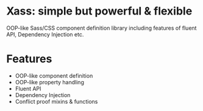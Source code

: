 Xass: simple but powerful & flexible
====================================

OOP-like Sass/CSS component definition library including features of fluent API, Dependency Injection etc.


Features
========

  * OOP-like component definition
  * OOP-like property handling
  * Fluent API
  * Dependency Injection
  * Conflict proof mixins & functions
